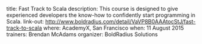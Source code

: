 title: Fast Track to Scala
description: This course is designed to give experienced developers the know-how to confidently start programming in Scala.
link-out: http://www.boldradius.com/detail/VaVP8B0AAAtocStJ/fast-track-to-scala
where: AcademyX, San Francisco
when: 11 August 2015
trainers: Brendan McAdams
organizer: BoldRadius Solutions
